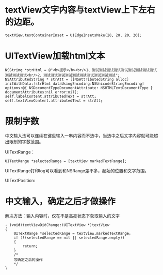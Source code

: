 # textView文字内容与textView上下左右的边距。

```
textView.textContainerInset = UIEdgeInsetsMake(20, 20, 20, 20);
```

# UITextView加载html文本

```
NSString *strHtml = @"<b>提示</b><br/>1、测试测试测试测试测试测试测试测试测试测试测试测试<br/>2、测试测试测试测试测试测试测试测试测试测试";
NSAttributedString * strAtt = [[NSAttributedString alloc] initWithData:[strHtml dataUsingEncoding:NSUnicodeStringEncoding] options:@{ NSDocumentTypeDocumentAttribute: NSHTMLTextDocumentType } documentAttributes:nil error:nil];
self.labelContent.attributedText = strAtt;
self.textViewContent.attributedText = strAtt;
```

# 限制字数

中文输入法可以连续在键盘输入一串内容而不选中，当选中之后文字内容就可能超出限制的字数范围。

UITextRange：

```
UITextRange *selectedRange = [textView markedTextRange];
```

UITextRange打印log可以看到和NSRange差不多，起始的位置和文字范围。

UITextPosition:

# 中文输入，确定之后才做操作

解决方法：输入内容时，仅在不是高亮状态下获取输入的文字

```
- (void)textViewDidChange:(UITextView *)textView
{
    UITextRange *selectedRange = textView.markedTextRange;
    if (!(selectedRange == nil || selectedRange.empty))
    {
        return;
    }
    /*
    写确定之后的操作
    */
}	
```

